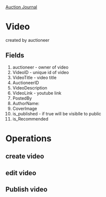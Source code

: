 [Auction Journal](../index.md)

# Video

created by auctioneer

## Fields

1. auctioneer - owner of video
2. VideoID - unique id of video
3. VideoTitle - video title
4. AuctioneerID
5. VideoDescription
6. VideoLink - youtube link
7. PostedBy
8. AuthorName:
9. CoverImage
10. is_published - if true will be visiblle to public
11. is_Recommended

# Operations

## create video

## edit video

## Publish video
